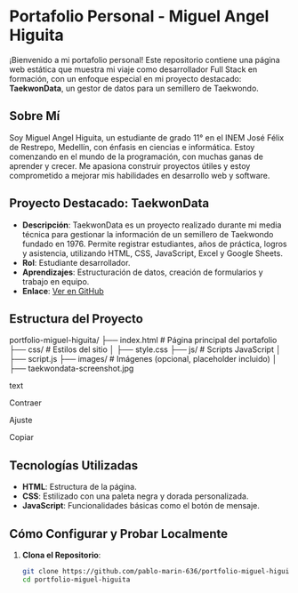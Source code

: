 # Portafolio Personal - Miguel Angel Higuita

¡Bienvenido a mi portafolio personal! Este repositorio contiene una página web estática que muestra mi viaje como desarrollador Full Stack en formación, con un enfoque especial en mi proyecto destacado: **TaekwonData**, un gestor de datos para un semillero de Taekwondo.

## Sobre Mí
Soy Miguel Angel Higuita, un estudiante de grado 11° en el INEM José Félix de Restrepo, Medellín, con énfasis en ciencias e informática. Estoy comenzando en el mundo de la programación, con muchas ganas de aprender y crecer. Me apasiona construir proyectos útiles y estoy comprometido a mejorar mis habilidades en desarrollo web y software.

## Proyecto Destacado: TaekwonData
- **Descripción**: TaekwonData es un proyecto realizado durante mi media técnica para gestionar la información de un semillero de Taekwondo fundado en 1976. Permite registrar estudiantes, años de práctica, logros y asistencia, utilizando HTML, CSS, JavaScript, Excel y Google Sheets.
- **Rol**: Estudiante desarrollador.
- **Aprendizajes**: Estructuración de datos, creación de formularios y trabajo en equipo.
- **Enlace**: [Ver en GitHub](https://github.com/pablo-marin-636/taekwondata)

## Estructura del Proyecto
portfolio-miguel-higuita/
├── index.html          # Página principal del portafolio
├── css/                # Estilos del sitio
│   ├── style.css
├── js/                 # Scripts JavaScript
│   ├── script.js
├── images/             # Imágenes (opcional, placeholder incluido)
│   ├── taekwondata-screenshot.jpg

text

Contraer

Ajuste

Copiar
## Tecnologías Utilizadas
- **HTML**: Estructura de la página.
- **CSS**: Estilizado con una paleta negra y dorada personalizada.
- **JavaScript**: Funcionalidades básicas como el botón de mensaje.

## Cómo Configurar y Probar Localmente
1. **Clona el Repositorio**:
   ```bash
   git clone https://github.com/pablo-marin-636/portfolio-miguel-higuita.git
   cd portfolio-miguel-higuita
